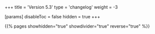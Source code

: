+++
title = 'Version 5.3'
type = 'changelog'
weight = -3

[params]
  disableToc = false
  hidden = true
+++

{{% pages showhidden="true" showdivider="true" reverse="true" %}}
